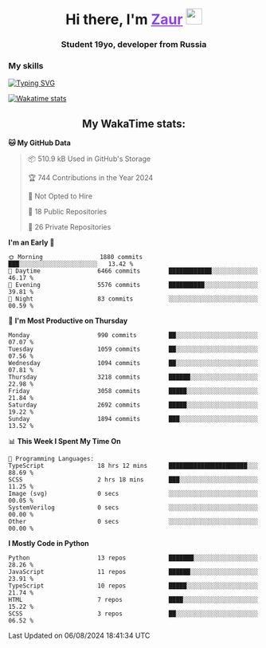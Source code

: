 <h1 align="center">
    Hi there, I'm 
    <a href="https://t.me/skyguy" target="_blank" style="color: #8C43EA">Zaur</a>
    <img src="https://github.com/blackcater/blackcater/raw/main/images/Hi.gif" height="32">
</h1>

<h3 align="center">
    Student 19yo, developer from Russia
</h3>  

### **My skills**
[![Typing SVG](https://readme-typing-svg.herokuapp.com?font=Oxanium&duration=3000&pause=1500&color=8C43EA&height=30&lines=JavaScript/TypeScript:+React.js,+Next.js;HTML+(PUG),+CSS+(SCSS);Python:+FastAPI,+Flask,+Aiogram,+Telethon;SQL:+PostgreSQL,+SQLite)](https://git.io/typing-svg)

[![Wakatime stats](https://github-readme-stats.vercel.app/api/wakatime?username=skyguy&hide_title=true&show_icons=true&title_color=8C43EA&icon_color=BE57EA&bg_color=30,191919,341b56&text_color=B1B1B1&border_radius=10&hide_border=true)](https://github.com/anuraghazra/github-readme-stats)


<h2 align="center"> My WakaTime stats: </h2>

<!--START_SECTION:waka-->
**🐱 My GitHub Data** 

> 📦 510.9 kB Used in GitHub's Storage 
 > 
> 🏆 744 Contributions in the Year 2024
 > 
> 🚫 Not Opted to Hire
 > 
> 📜 18 Public Repositories 
 > 
> 🔑 26 Private Repositories 
 > 
**I'm an Early 🐤** 

```text
🌞 Morning                1880 commits        ███░░░░░░░░░░░░░░░░░░░░░░   13.42 % 
🌆 Daytime                6466 commits        ████████████░░░░░░░░░░░░░   46.17 % 
🌃 Evening                5576 commits        ██████████░░░░░░░░░░░░░░░   39.81 % 
🌙 Night                  83 commits          ░░░░░░░░░░░░░░░░░░░░░░░░░   00.59 % 
```
📅 **I'm Most Productive on Thursday** 

```text
Monday                   990 commits         ██░░░░░░░░░░░░░░░░░░░░░░░   07.07 % 
Tuesday                  1059 commits        ██░░░░░░░░░░░░░░░░░░░░░░░   07.56 % 
Wednesday                1094 commits        ██░░░░░░░░░░░░░░░░░░░░░░░   07.81 % 
Thursday                 3218 commits        ██████░░░░░░░░░░░░░░░░░░░   22.98 % 
Friday                   3058 commits        █████░░░░░░░░░░░░░░░░░░░░   21.84 % 
Saturday                 2692 commits        █████░░░░░░░░░░░░░░░░░░░░   19.22 % 
Sunday                   1894 commits        ███░░░░░░░░░░░░░░░░░░░░░░   13.52 % 
```


📊 **This Week I Spent My Time On** 

```text
💬 Programming Languages: 
TypeScript               18 hrs 12 mins      ██████████████████████░░░   88.69 % 
SCSS                     2 hrs 18 mins       ███░░░░░░░░░░░░░░░░░░░░░░   11.25 % 
Image (svg)              0 secs              ░░░░░░░░░░░░░░░░░░░░░░░░░   00.05 % 
SystemVerilog            0 secs              ░░░░░░░░░░░░░░░░░░░░░░░░░   00.00 % 
Other                    0 secs              ░░░░░░░░░░░░░░░░░░░░░░░░░   00.00 % 
```

**I Mostly Code in Python** 

```text
Python                   13 repos            ███████░░░░░░░░░░░░░░░░░░   28.26 % 
JavaScript               11 repos            ██████░░░░░░░░░░░░░░░░░░░   23.91 % 
TypeScript               10 repos            █████░░░░░░░░░░░░░░░░░░░░   21.74 % 
HTML                     7 repos             ████░░░░░░░░░░░░░░░░░░░░░   15.22 % 
SCSS                     3 repos             ██░░░░░░░░░░░░░░░░░░░░░░░   06.52 % 
```




 Last Updated on 06/08/2024 18:41:34 UTC
<!--END_SECTION:waka-->
